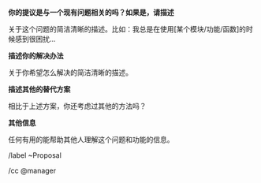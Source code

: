 **你的提议是与一个现有问题相关的吗？如果是，请描述**

关于这个问题的简洁清晰的描述。比如：我总是在使用[某个模块/功能/函数]的时候感到很困扰...


**描述你的解决办法**

关于你希望怎么解决的简洁清晰的描述。

**描述其他的替代方案**

相比于上述方案，你还考虑过其他的方法吗？

**其他信息**

任何有用的能帮助其他人理解这个问题和功能的信息。


/label ~Proposal

/cc @manager
